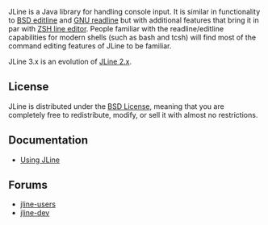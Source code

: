 JLine is a Java library for handling console input. It is similar in functionality to [BSD editline](http://www.thrysoee.dk/editline/) and [GNU readline](http://www.gnu.org/s/readline/) but with additional features that bring it in par with [ZSH line editor](http://zsh.sourceforge.net/Doc/Release/Zsh-Line-Editor.html). People familiar with the readline/editline capabilities for modern shells (such as bash and tcsh) will find most of the command editing features of JLine to be familiar.

JLine 3.x is an evolution of [JLine 2.x](https://github.com/jline/jline2).

## License

JLine is distributed under the [BSD License](http://www.opensource.org/licenses/bsd-license.php), meaning that you are completely free to redistribute, modify, or sell it with almost no restrictions.

## Documentation

* [Using JLine](https://github.com/jline/jline3/wiki/Using_JLine)

## Forums

* [jline-users](https://groups.google.com/group/jline-users)
* [jline-dev](https://groups.google.com/group/jline-dev)
